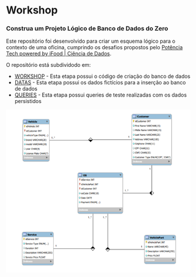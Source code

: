 # Workshop

### Construa um Projeto Lógico de Banco de Dados do Zero


Este repositório foi desenvolvido para criar um esquema lógico para o contexto de uma oficina, cumprindo os desafios propostos pelo [Potência Tech powered by iFood | Ciência de Dados](https://web.dio.me/track/fd133067-6f2b-47c8-9763-edd87ec6b1cc).

O repositório está subdividodo em:
-  [WORKSHOP](https://github.com/LuuhMitre/workshop/blob/db2f29c75d421f53bcff4dd783e1839d29cbcc93/workshop.sql) - Esta etapa possui o código de criação do banco de dados
- [DATAS](https://github.com/LuuhMitre/workshop/blob/db2f29c75d421f53bcff4dd783e1839d29cbcc93/datas.sql) - Esta etapa possui os dados fictícios para a inserção ao banco de dados
- [QUERIES](https://github.com/LuuhMitre/workshop/blob/db2f29c75d421f53bcff4dd783e1839d29cbcc93/queries.sql) - Esta etapa possui queries de teste realizadas com os dados persistidos

![Alt text](image.png)